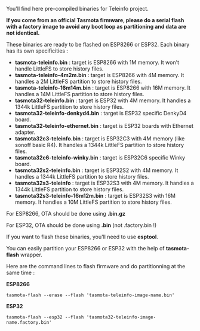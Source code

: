 You'll find here pre-compiled binaries for Teleinfo project.

**If you come from an official Tasmota firmware, please do a serial flash with a factory image to avoid any boot loop as partitioning and data are not identical.**

These binaries are ready to be flashed on ESP8266 or ESP32.
Each binary has its own specificities :
  * **tasmota-teleinfo.bin** : target is ESP8266 with 1M memory. It won't handle LittleFS to store history files.
  * **tasmota-teleinfo-4m2m.bin** : target is ESP8266 with 4M memory. It handles a 2M LittleFS partition to store history files.
  * **tasmota-teleinfo-16m14m.bin** : target is ESP8266 with 16M memory. It handles a 14M LittleFS partition to store history files.
  * **tasmota32-teleinfo.bin** : target is ESP32 with 4M memory. It handles a 1344k LittleFS partition to store history files.
  * **tasmota32-teleinfo-denkyd4.bin** : target is ESP32 specific DenkyD4 board.
  * **tasmota32-teleinfo-ethernet.bin** : target is ESP32 boards with Ethernet adapter.
  * **tasmota32c3-teleinfo.bin** : target is ESP32C3 with 4M memory (like sonoff basic R4). It handles a 1344k LittleFS partition to store history files.
  * **tasmota32c6-teleinfo-winky.bin** : target is ESP32C6 specific Winky board.
  * **tasmota32s2-teleinfo.bin** : target is ESP32S2 with 4M memory. It handles a 1344k LittleFS partition to store history files.
  * **tasmota32s3-teleinfo** : target is ESP32S3 with 4M memory. It handles a 1344k LittleFS partition to store history files.
  * **tasmota32s3-teleinfo-16m12m.bin** : target is ESP32S3 with 16M memory. It handles a 10M LittleFS partition to store history files.

For ESP8266, OTA should be done using **.bin.gz**

For ESP32, OTA should be done using **.bin** (not .factory.bin !)

If you want to flash these binaries, you'll need to use **esptool**.

You can easily partition your ESP8266 or ESP32 with the help of **tasmota-flash** wrapper.

Here are the command lines to flash firmware and do partitionning at the same time :

**ESP8266**

    tasmota-flash --erase --flash 'tasmota-teleinfo-image-name.bin'

**ESP32**

    tasmota-flash --esp32 --flash 'tasmota32-teleinfo-image-name.factory.bin'

